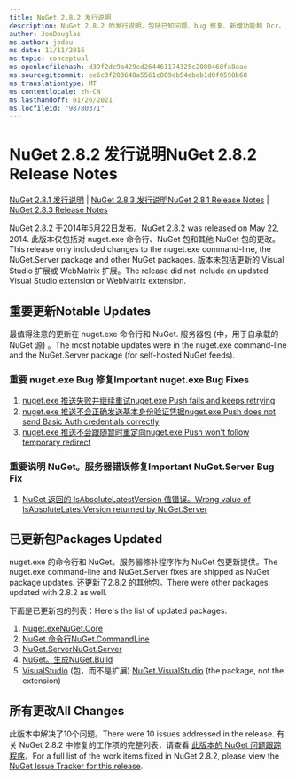 ```yaml
---
title: NuGet 2.8.2 发行说明
description: NuGet 2.8.2 的发行说明，包括已知问题、bug 修复、新增功能和 Dcr。
author: JonDouglas
ms.author: jodou
ms.date: 11/11/2016
ms.topic: conceptual
ms.openlocfilehash: d39f2dc9a429ed264461174325c2080468fa8aae
ms.sourcegitcommit: ee6c3f203648a5561c809db54ebeb1d0f0598b68
ms.translationtype: MT
ms.contentlocale: zh-CN
ms.lasthandoff: 01/26/2021
ms.locfileid: "98780371"
---
```

# <a name="nuget-282-release-notes"></a><span data-ttu-id="e7ab0-103">NuGet 2.8.2 发行说明</span><span class="sxs-lookup"><span data-stu-id="e7ab0-103">NuGet 2.8.2 Release Notes</span></span>

<span data-ttu-id="e7ab0-104">[NuGet 2.8.1 发行说明](../release-notes/nuget-2.8.1.md)  | [NuGet 2.8.3 发行说明](../release-notes/nuget-2.8.3.md)</span><span class="sxs-lookup"><span data-stu-id="e7ab0-104">[NuGet 2.8.1 Release Notes](../release-notes/nuget-2.8.1.md) | [NuGet 2.8.3 Release Notes](../release-notes/nuget-2.8.3.md)</span></span>

<span data-ttu-id="e7ab0-105">NuGet 2.8.2 于2014年5月22日发布。</span><span class="sxs-lookup"><span data-stu-id="e7ab0-105">NuGet 2.8.2 was released on May 22, 2014.</span></span>  <span data-ttu-id="e7ab0-106">此版本仅包括对 nuget.exe 命令行、NuGet 包和其他 NuGet 包的更改。</span><span class="sxs-lookup"><span data-stu-id="e7ab0-106">This release only included changes to the nuget.exe command-line, the NuGet.Server package and other NuGet packages.</span></span>  <span data-ttu-id="e7ab0-107">版本未包括更新的 Visual Studio 扩展或 WebMatrix 扩展。</span><span class="sxs-lookup"><span data-stu-id="e7ab0-107">The release did not include an updated Visual Studio extension or WebMatrix extension.</span></span>

## <a name="notable-updates"></a><span data-ttu-id="e7ab0-108">重要更新</span><span class="sxs-lookup"><span data-stu-id="e7ab0-108">Notable Updates</span></span>

<span data-ttu-id="e7ab0-109">最值得注意的更新在 nuget.exe 命令行和 NuGet. 服务器包 (中，用于自承载的 NuGet 源) 。</span><span class="sxs-lookup"><span data-stu-id="e7ab0-109">The most notable updates were in the nuget.exe command-line and the NuGet.Server package (for self-hosted NuGet feeds).</span></span>

### <a name="important-nugetexe-bug-fixes"></a><span data-ttu-id="e7ab0-110">重要 nuget.exe Bug 修复</span><span class="sxs-lookup"><span data-stu-id="e7ab0-110">Important nuget.exe Bug Fixes</span></span>

1. [<span data-ttu-id="e7ab0-111">nuget.exe 推送失败并继续重试</span><span class="sxs-lookup"><span data-stu-id="e7ab0-111">nuget.exe Push fails and keeps retrying</span></span>](https://nuget.codeplex.com/workitem/4000)
1. [<span data-ttu-id="e7ab0-112">nuget.exe 推送不会正确发送基本身份验证凭据</span><span class="sxs-lookup"><span data-stu-id="e7ab0-112">nuget.exe Push does not send Basic Auth credentials correctly</span></span>](https://nuget.codeplex.com/workitem/4109)
1. [<span data-ttu-id="e7ab0-113">nuget.exe 推送不会跟随暂时重定向</span><span class="sxs-lookup"><span data-stu-id="e7ab0-113">nuget.exe Push won't follow temporary redirect</span></span>](https://nuget.codeplex.com/workitem/4050)

### <a name="important-nugetserver-bug-fix"></a><span data-ttu-id="e7ab0-114">重要说明 NuGet。服务器错误修复</span><span class="sxs-lookup"><span data-stu-id="e7ab0-114">Important NuGet.Server Bug Fix</span></span>

1. [<span data-ttu-id="e7ab0-115">NuGet 返回的 IsAbsoluteLatestVersion 值错误。</span><span class="sxs-lookup"><span data-stu-id="e7ab0-115">Wrong value of IsAbsoluteLatestVersion returned by NuGet.Server</span></span>](https://nuget.codeplex.com/workitem/4147)

## <a name="packages-updated"></a><span data-ttu-id="e7ab0-116">已更新包</span><span class="sxs-lookup"><span data-stu-id="e7ab0-116">Packages Updated</span></span>

<span data-ttu-id="e7ab0-117">nuget.exe 的命令行和 NuGet。服务器修补程序作为 NuGet 包更新提供。</span><span class="sxs-lookup"><span data-stu-id="e7ab0-117">The nuget.exe command-line and NuGet.Server fixes are shipped as NuGet package updates.</span></span>  <span data-ttu-id="e7ab0-118">还更新了2.8.2 的其他包。</span><span class="sxs-lookup"><span data-stu-id="e7ab0-118">There were other packages updated with 2.8.2 as well.</span></span>

<span data-ttu-id="e7ab0-119">下面是已更新包的列表：</span><span class="sxs-lookup"><span data-stu-id="e7ab0-119">Here's the list of updated packages:</span></span>

1. [<span data-ttu-id="e7ab0-120">Nuget.exe</span><span class="sxs-lookup"><span data-stu-id="e7ab0-120">NuGet.Core</span></span>](https://www.nuget.org/packages/NuGet.Core/)
1. [<span data-ttu-id="e7ab0-121">NuGet 命令行</span><span class="sxs-lookup"><span data-stu-id="e7ab0-121">NuGet.CommandLine</span></span>](https://www.nuget.org/packages/NuGet.CommandLine/)
1. [<span data-ttu-id="e7ab0-122">NuGet.Server</span><span class="sxs-lookup"><span data-stu-id="e7ab0-122">NuGet.Server</span></span>](https://www.nuget.org/packages/NuGet.Server/)
1. [<span data-ttu-id="e7ab0-123">NuGet。生成</span><span class="sxs-lookup"><span data-stu-id="e7ab0-123">NuGet.Build</span></span>](https://www.nuget.org/packages/NuGet.Build/)
1. <span data-ttu-id="e7ab0-124">[VisualStudio](https://www.nuget.org/packages/NuGet.VisualStudio/) (包，而不是扩展) </span><span class="sxs-lookup"><span data-stu-id="e7ab0-124">[NuGet.VisualStudio](https://www.nuget.org/packages/NuGet.VisualStudio/) (the package, not the extension)</span></span>

## <a name="all-changes"></a><span data-ttu-id="e7ab0-125">所有更改</span><span class="sxs-lookup"><span data-stu-id="e7ab0-125">All Changes</span></span>
<span data-ttu-id="e7ab0-126">此版本中解决了10个问题。</span><span class="sxs-lookup"><span data-stu-id="e7ab0-126">There were 10 issues addressed in the release.</span></span> <span data-ttu-id="e7ab0-127">有关 NuGet 2.8.2 中修复的工作项的完整列表，请查看 [此版本的 NuGet 问题跟踪程序](https://nuget.codeplex.com/workitem/list/advanced?keyword=&status=All&type=All&priority=All&release=NuGet%202.8.2&assignedTo=All&component=All&sortField=LastUpdatedDate&sortDirection=Descending&page=0&reasonClosed=All)。</span><span class="sxs-lookup"><span data-stu-id="e7ab0-127">For a full list of the work items fixed in NuGet 2.8.2, please view the [NuGet Issue Tracker for this release](https://nuget.codeplex.com/workitem/list/advanced?keyword=&status=All&type=All&priority=All&release=NuGet%202.8.2&assignedTo=All&component=All&sortField=LastUpdatedDate&sortDirection=Descending&page=0&reasonClosed=All).</span></span>
